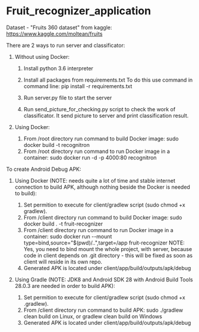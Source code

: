 # Fruit_recognizer_application

Dataset - "Fruits 360 dataset" from kaggle: https://www.kaggle.com/moltean/fruits


There are 2 ways to run server and classificator:

1. Without using Docker:
	1. Install python 3.6 interpreter
	2. Install all packages from requirements.txt
		To do this use command in command line:
			pip install -r requirements.txt
	
	3. Run server.py file to start the server
	4. Run send_picture_for_checking.py script to check the work of classificator. It send picture to server and print classification result.
	
2. Using Docker:
	1. From /root directory run command to build Docker image: 
    	sudo docker build -t recognitron
	2. From /root directory run command to run Docker image in a container:
    	sudo docker run -d -p 4000:80 recognitron
		

To create Android Debug APK:

1. Using Docker (NOTE: needs quite a lot of time and stable internet connection to build APK, although nothing beside the Docker is needed to build):
    1. Set permition to execute for client/gradlew script (sudo chmod +x gradlew).
    1. From /client directory run command to build Docker image: 
    	sudo docker build . -t fruit-recognizer
    2. From /client directory run command to run Docker image in a container:
    	sudo docker run --mount type=bind,source="$(pwd)/..",target=/app fruit-recognizer
	NOTE: Yes, you need to bind mount the whole project, with server, because code in client depends on .git directory - this will be fixed as soon as client will reside in its own repo.
    3. Generated APK is located under client/app/build/outputs/apk/debug
    
2. Using Gradle (NOTE: JDK8 and Android SDK 28 with Android Build Tools 28.0.3 are needed in order to build APK):
    1. Set permition to execute for client/gradlew script (sudo chmod +x .gradlew).
    2. From /client directory run command to build APK: 
    	sudo ./gradlew clean build
	on Linux, or
	gradlew clean build
	on Windows
    3. Generated APK is located under client/app/build/outputs/apk/debug

